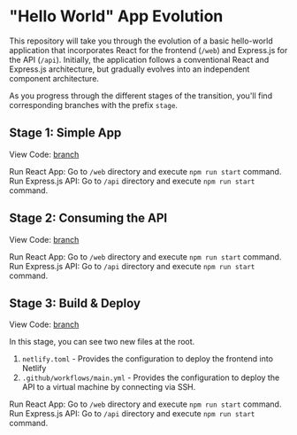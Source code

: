 # "Hello World" App Evolution
This repository will take you through the evolution of a basic hello-world application that incorporates React for the frontend (`/web`) and Express.js for the API (`/api`). Initially, the application follows a conventional React and Express.js architecture, but gradually evolves into an independent component architecture.

As you progress through the different stages of the transition, you'll find corresponding branches with the prefix `stage`.

## Stage 1: Simple App
View Code: [branch](https://github.com/teambit-community/hello-world/tree/stage1-simple_app)

Run React App: Go to `/web` directory and execute `npm run start` command. 
Run Express.js API: Go to `/api` directory and execute `npm run start` command.

## Stage 2: Consuming the API
View Code: [branch](https://github.com/teambit-community/hello-world/tree/stage2-consuming_api)

Run React App: Go to `/web` directory and execute `npm run start` command. 
Run Express.js API: Go to `/api` directory and execute `npm run start` command.

## Stage 3: Build & Deploy
View Code: [branch](https://github.com/teambit-community/hello-world/tree/stage3-build_and_deploy)

In this stage, you can see two new files at the root. 

1. `netlify.toml` - Provides the configuration to deploy the frontend into Netlify
2. `.github/workflows/main.yml` - Provides the configuration to deploy the API to a virtual machine by connecting via SSH.

Run React App: Go to `/web` directory and execute `npm run start` command. 
Run Express.js API: Go to `/api` directory and execute `npm run start` command.
